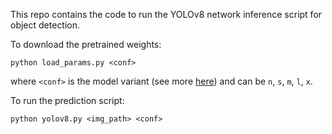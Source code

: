 This repo contains the code to run the YOLOv8 network inference script for object detection.

To download the pretrained weights:

```[python]
python load_params.py <conf>
```
where `<conf>` is the model variant (see more [here](https://docs.ultralytics.com/tasks/detect/)) and can be `n`, `s`, `m`, `l`, `x`.

To run the prediction script:

```[python]
python yolov8.py <img_path> <conf>
```
